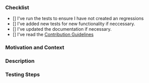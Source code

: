 <!-- Thanks for contributing to SwiftyTesseract! Before you submit your pull request, please make sure to check the following boxes by putting an x in the [ ] (don't: [x ], [ x], do: [x]) -->

### Checklist
- [] I've run the tests to ensure I have not created an regressions
- [] I've added new tests for new functionality if neccessary.
- [] I've updated the documentation if necessary.
- [] I've read the [Contribution Guidelines](https://github.com/SwiftyTesseract/SwiftyTesseract/blob/master/CONTRIBUTING.md)

### Motivation and Context
<!-- Why is this change required? What problem does it solve? -->
<!-- If it fixes an open issue, please link to the issue here. -->

### Description
<!-- Describe your changes in detail. -->
<!-- Please describe in detail how you tested your changes. -->

### Testing Steps
<!-- Optional: steps, commands, or code used to test your changes. -->
<!-- Providing these will reduce the time needed for testing and review. -->